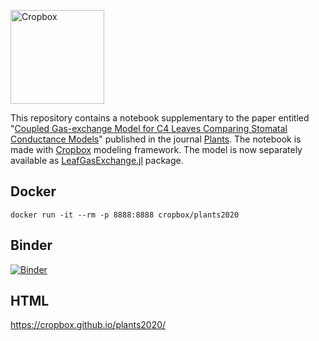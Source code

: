 <a href="https://github.com/cropbox/Cropbox.jl"><img src="https://github.com/cropbox/Cropbox.jl/raw/main/docs/src/assets/logo.svg" alt="Cropbox" width="150"></a>

This repository contains a notebook supplementary to the paper entitled "[Coupled Gas-exchange Model for C4 Leaves Comparing Stomatal
Conductance Models](https://doi.org/10.3390/plants9101358)" published in the journal [Plants](https://www.mdpi.com/journal/plants). The notebook is made with [Cropbox](https://github.com/cropbox/Cropbox.jl) modeling framework. The model is now separately available as [LeafGasExchange.jl](https://github.com/cropbox/LeafGasExchange.jl) package.

## Docker
```
docker run -it --rm -p 8888:8888 cropbox/plants2020
```

## Binder
[![Binder](https://mybinder.org/badge_logo.svg)](https://mybinder.org/v2/gh/cropbox/plants2020/master)

## HTML
https://cropbox.github.io/plants2020/
